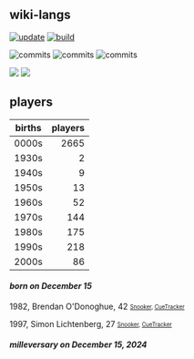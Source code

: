 ## wiki-langs
[![update](https://github.com/dreamerminsk/wiki-langs/actions/workflows/update-tables.yml/badge.svg)](https://github.com/dreamerminsk/wiki-langs/actions/workflows/update-tables.yml)
[![build](https://github.com/dreamerminsk/wiki-langs/actions/workflows/build.yml/badge.svg)](https://github.com/dreamerminsk/wiki-langs/actions/workflows/build.yml)

![commits](https://img.shields.io/github/commit-activity/y/dreamerminsk/wiki-langs)
![commits](https://img.shields.io/github/commit-activity/m/dreamerminsk/wiki-langs)
![commits](https://img.shields.io/github/commit-activity/w/dreamerminsk/wiki-langs)

![](https://img.shields.io/github/languages/code-size/dreamerminsk/wiki-langs)
![](https://img.shields.io/github/repo-size/dreamerminsk/wiki-langs)

## players
| births | players |
| :----: | ------: |
| 0000s | 2665 |
| 1930s | 2 |
| 1940s | 9 |
| 1950s | 13 |
| 1960s | 52 |
| 1970s | 144 |
| 1980s | 175 |
| 1990s | 218 |
| 2000s | 86 |

#### ***born on December 15***
1982, Brendan O'Donoghue, 42 <sub><sup>[Snooker](http://www.snooker.org/res/index.asp?player=473), [CueTracker](http://cuetracker.net/Players/brendan-odonoghue/)</sup></sub>

1997, Simon Lichtenberg, 27 <sub><sup>[Snooker](http://www.snooker.org/res/index.asp?player=1567), [CueTracker](http://cuetracker.net/Players/simon-lichtenberg/)</sup></sub>


#### ***milleversary on December 15, 2024***



